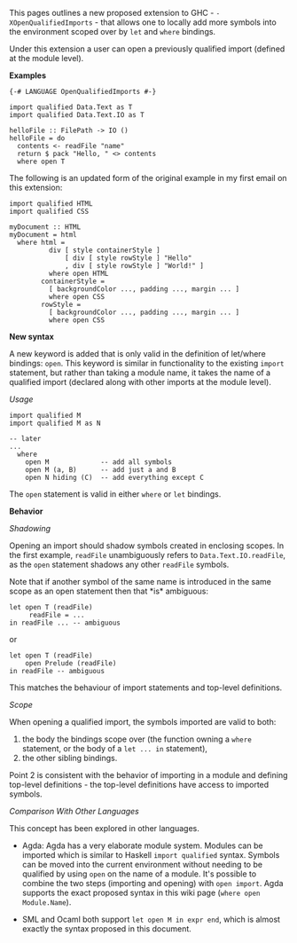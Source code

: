 
This pages outlines a new proposed extension to GHC - `-XOpenQualifiedImports` - that allows one to locally add more symbols into the environment scoped over by `let` and `where` bindings.



Under this extension a user can open a previously qualified import (defined at the module level).



**Examples**


```wiki
{-# LANGUAGE OpenQualifiedImports #-} 

import qualified Data.Text as T
import qualified Data.Text.IO as T

helloFile :: FilePath -> IO ()
helloFile = do
  contents <- readFile "name"
  return $ pack "Hello, " <> contents
  where open T
```


The following is an updated form of the original example in my first email on this extension:


```wiki
import qualified HTML
import qualified CSS

myDocument :: HTML
myDocument = html
  where html =
          div [ style containerStyle ] 
              [ div [ style rowStyle ] "Hello"
              , div [ style rowStyle ] "World!" ]
          where open HTML
        containerStyle =
          [ backgroundColor ..., padding ..., margin ... ]
          where open CSS
        rowStyle = 
          [ backgroundColor ..., padding ..., margin ... ]
          where open CSS
```


**New syntax**



A new keyword is added that is only valid in the definition of let/where bindings: `open`. This keyword is similar in functionality to the existing `import` statement, but rather than taking a module name, it takes the name of a qualified import (declared along with other imports at the module level).



*Usage*


```wiki
import qualified M
import qualified M as N

-- later
...
  where
    open M             -- add all symbols
    open M (a, B)      -- add just a and B
    open N hiding (C)  -- add everything except C
```


The `open` statement is valid in either `where` or `let` bindings.



**Behavior**



*Shadowing*



Opening an import should shadow symbols created in enclosing scopes. In the first example, `readFile` unambiguously refers to `Data.Text.IO.readFile`, as the `open` statement shadows any other `readFile` symbols.



Note that if another symbol of the same name is introduced in the same scope as an open statement then that \*is\* ambiguous:


```wiki
let open T (readFile)
     readFile = ...
in readFile ... -- ambiguous
```


or


```wiki
let open T (readFile)
    open Prelude (readFile)
in readFile -- ambiguous
```


This matches the behaviour of import statements and top-level definitions.



*Scope*



When opening a qualified import, the symbols imported are valid to both:


1. the body the bindings scope over (the function owning a `where` statement, or the body of a `let ... in` statement), 
1. the other sibling bindings.


Point 2 is consistent with the behavior of importing in a module and defining top-level definitions - the top-level definitions have access to imported symbols.



*Comparison With Other Languages*



This concept has been explored in other languages.


- Agda: Agda has a very elaborate module system. Modules can be imported which is similar to Haskell `import qualified` syntax. Symbols can be moved into the current environment without needing to be qualified by using `open` on the name of a module. It's possible to combine the two steps (importing and opening) with `open import`. Agda supports the exact proposed syntax in this wiki page (`where open Module.Name`).

- SML and Ocaml both support `let open M in expr end`,  which is almost exactly the syntax proposed in this document.
